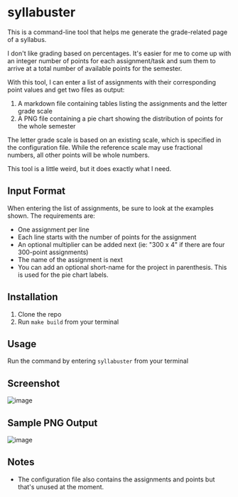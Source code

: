 # syllabuster

This is a command-line tool that helps me generate the grade-related page of a syllabus.

I don't like grading based on percentages. It's easier for me to come up 
with an integer number of points for each assignment/task and sum them to arrive
at a total number of available points for the semester. 

With this tool, I can enter a list of assignments with their corresponding point values 
and get two files as output:

1. A markdown file containing tables listing the assignments and the letter grade scale
2. A PNG file containing a pie chart showing the distribution of points for the whole semester

The letter grade scale is based on an existing scale, which is specified in the configuration file.
While the reference scale may use fractional numbers, all other points will be whole numbers.

This tool is a little weird, but it does exactly what I need.

## Input Format

When entering the list of assignments, be sure to look at the examples shown. 
The requirements are:

* One assignment per line
* Each line starts with the number of points for the assignment
* An optional multiplier can be added next (ie: "300 x 4" if there are four 300-point assignments)
* The name of the assignment is next
* You can add an optional short-name for the project in parenthesis. This is used for the pie chart labels.

## Installation

1. Clone the repo
2. Run `make build` from your terminal

## Usage

Run the command by entering `syllabuster` from your terminal 

## Screenshot

![image](https://github.com/user-attachments/assets/a72a0ec8-8817-452a-9e11-cb59a51b9335)

## Sample PNG Output
![image](https://github.com/user-attachments/assets/8a4a306e-418a-4287-b729-d1dcb5d36f76)

## Notes

* The configuration file also contains the assignments and points but that's unused at the moment.
